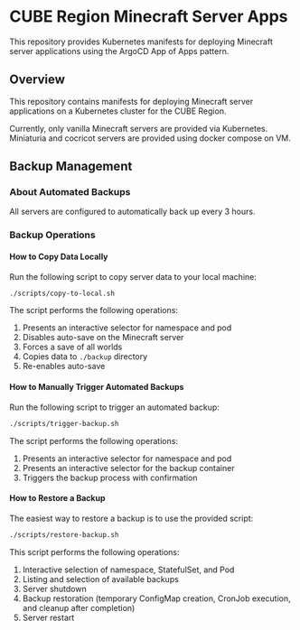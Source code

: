 # CUBE Region Minecraft Server Apps

This repository provides Kubernetes manifests for deploying Minecraft server applications using the ArgoCD App of Apps pattern.

## Overview

This repository contains manifests for deploying Minecraft server applications on a Kubernetes cluster for the CUBE Region.

Currently, only vanilla Minecraft servers are provided via Kubernetes. Miniaturia and cocricot servers are provided using docker compose on VM.


## Backup Management

### About Automated Backups

All servers are configured to automatically back up every 3 hours.

### Backup Operations

#### How to Copy Data Locally

Run the following script to copy server data to your local machine:

```bash
./scripts/copy-to-local.sh
```

The script performs the following operations:
1. Presents an interactive selector for namespace and pod
2. Disables auto-save on the Minecraft server
3. Forces a save of all worlds
4. Copies data to `./backup` directory
5. Re-enables auto-save

#### How to Manually Trigger Automated Backups

Run the following script to trigger an automated backup:

```bash
./scripts/trigger-backup.sh
```

The script performs the following operations:
1. Presents an interactive selector for namespace and pod
2. Presents an interactive selector for the backup container
3. Triggers the backup process with confirmation

#### How to Restore a Backup

The easiest way to restore a backup is to use the provided script:

```bash
./scripts/restore-backup.sh
```

This script performs the following operations:
1. Interactive selection of namespace, StatefulSet, and Pod
2. Listing and selection of available backups
3. Server shutdown
4. Backup restoration (temporary ConfigMap creation, CronJob execution, and cleanup after completion)
5. Server restart
